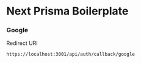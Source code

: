 # Next Prisma Boilerplate

### Google

Redirect URI

```
https://localhost:3001/api/auth/callback/google
```
